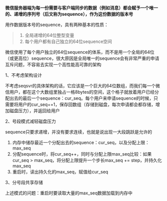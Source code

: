 **微信服务器端为每一份需要与客户端同步的数据（例如消息）都会赋予一个唯一的、递增的序列号（后文称为sequence），作为这份数据的版本号**



用作数据版本号的sequence，具有两种基本的性质：

> 1. 全局递增的64位整型变量
> 2. 每个用户都有自己独立的64位sequence空间

微信使用了每个用户独立的64位sequence的体系，而不是用一个全局的64位（或更高位）sequence，很大原因是全局唯一的sequence会有非常严重的申请互斥问题，不容易去实现一个高性能高可靠的架构

1、不考虑架构设计

不考虑seqsvr的具体架构的话，它应该是一个巨大的64位数组，而我们每一个微信用户，都在这个大数组里独占一格8bytes的空间，这个格子就放着用户已经分配出去的最后一个sequence：cur_seq。每个用户来申请sequence的时候，只需要将用户的cur_seq+=1，保存回数组（存储到磁盘，每次申请都会都存储，增加磁盘压力），并返回给用户

2、号段模式减轻磁盘压力

sequence只要求递增，并没有要求连续，也就是说出现一大段跳跃是允许的

1. 内存中储存最近一个分配出去的sequence：cur_seq，以及分配上限：max_seq
2. 分配sequence时，将cur_seq++，同时与分配上限max_seq比较：如果cur_seq > max_seq，将分配上限提升一个步长max_seq += step，并持久化max_seq
3. 重启时，读出持久化的max_seq，赋值给cur_seq

3、分号段共享存储

上述模式的问题：重启时要读取大量的max_seq数据加载到内存中